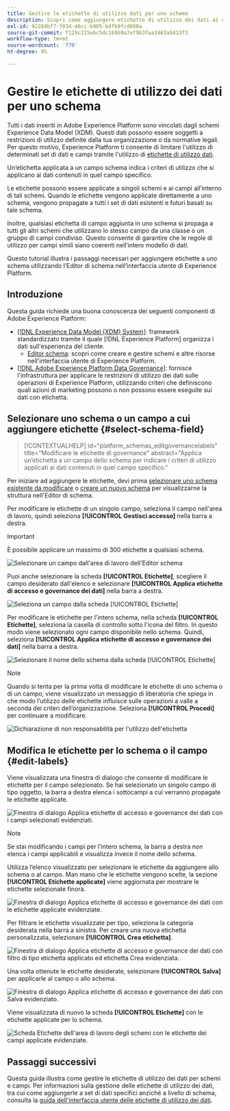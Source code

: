 ```yaml
---
title: Gestire le etichette di utilizzo dati per uno schema
description: Scopri come aggiungere etichette di utilizzo dei dati ai campi dello schema Experience Data Model (XDM) nell’interfaccia utente di Adobe Experience Platform.
exl-id: 92284bf7-f034-46cc-b905-bdfb9fcd608a
source-git-commit: f129c215ebc5dc169b9a7ef9b3faa3463ab413f3
workflow-type: tm+mt
source-wordcount: '770'
ht-degree: 8%

---
```


# Gestire le etichette di utilizzo dei dati per uno schema

Tutti i dati inseriti in Adobe Experience Platform sono vincolati dagli schemi Experience Data Model (XDM). Questi dati possono essere soggetti a restrizioni di utilizzo definite dalla tua organizzazione o da normative legali. Per questo motivo, Experience Platform ti consente di limitare l&#39;utilizzo di determinati set di dati e campi tramite l&#39;utilizzo di [etichette di utilizzo dati](../../data-governance/labels/overview.md).

Un’etichetta applicata a un campo schema indica i criteri di utilizzo che si applicano ai dati contenuti in quel campo specifico.

Le etichette possono essere applicate a singoli schemi e ai campi all’interno di tali schemi. Quando le etichette vengono applicate direttamente a uno schema, vengono propagate a tutti i set di dati esistenti e futuri basati su tale schema.

Inoltre, qualsiasi etichetta di campo aggiunta in uno schema si propaga a tutti gli altri schemi che utilizzano lo stesso campo da una classe o un gruppo di campi condiviso. Questo consente di garantire che le regole di utilizzo per campi simili siano coerenti nell’intero modello di dati.

Questo tutorial illustra i passaggi necessari per aggiungere etichette a uno schema utilizzando l’Editor di schema nell’interfaccia utente di Experience Platform.

## Introduzione

Questa guida richiede una buona conoscenza dei seguenti componenti di Adobe Experience Platform:

* [[!DNL Experience Data Model (XDM) System]](../home.md): framework standardizzato tramite il quale [!DNL Experience Platform] organizza i dati sull&#39;esperienza del cliente.
   * [Editor schema](../ui/overview.md): scopri come creare e gestire schemi e altre risorse nell&#39;interfaccia utente di Experience Platform.
* [[!DNL Adobe Experience Platform Data Governance]](../../data-governance/home.md): fornisce l&#39;infrastruttura per applicare le restrizioni di utilizzo dei dati sulle operazioni di Experience Platform, utilizzando criteri che definiscono quali azioni di marketing possono o non possono essere eseguite sui dati con etichetta.

## Selezionare uno schema o un campo a cui aggiungere etichette {#select-schema-field}

>[!CONTEXTUALHELP]
>id="platform_schemas_editgovernancelabels"
>title="Modificare le etichette di governance"
>abstract="Applica un’etichetta a un campo dello schema per indicare i criteri di utilizzo applicati ai dati contenuti in quel campo specifico."

Per iniziare ad aggiungere le etichette, devi prima [selezionare uno schema esistente da modificare](../ui/resources/schemas.md#edit) o [creare un nuovo schema](../ui/resources/schemas.md#create) per visualizzarne la struttura nell&#39;Editor di schema.

Per modificare le etichette di un singolo campo, seleziona il campo nell&#39;area di lavoro, quindi seleziona **[!UICONTROL Gestisci accesso]** nella barra a destra.

>[!IMPORTANT]
>
>È possibile applicare un massimo di 300 etichette a qualsiasi schema.

![Selezionare un campo dall&#39;area di lavoro dell&#39;Editor schema](../images/tutorials/labels/manage-access.png)

Puoi anche selezionare la scheda **[!UICONTROL Etichette]**, scegliere il campo desiderato dall&#39;elenco e selezionare **[!UICONTROL Applica etichette di accesso e governance dei dati]** nella barra a destra.

![Seleziona un campo dalla scheda [!UICONTROL Etichette]](../images/tutorials/labels/select-field-on-labels-tab.png)

Per modificare le etichette per l&#39;intero schema, nella scheda **[!UICONTROL Etichette]**, seleziona la casella di controllo sotto l&#39;icona del filtro. In questo modo viene selezionato ogni campo disponibile nello schema. Quindi, seleziona **[!UICONTROL Applica etichette di accesso e governance dei dati]** nella barra a destra.

![Selezionare il nome dello schema dalla scheda [!UICONTROL Etichette]](../images/tutorials/labels/select-schema-on-labels-tab.png)

>[!NOTE]
>
>Quando si tenta per la prima volta di modificare le etichette di uno schema o di un campo, viene visualizzato un messaggio di liberatoria che spiega in che modo l’utilizzo delle etichette influisce sulle operazioni a valle a seconda dei criteri dell’organizzazione. Seleziona **[!UICONTROL Procedi]** per continuare a modificare.
>
>![Dichiarazione di non responsabilità per l&#39;utilizzo dell&#39;etichetta](../images/tutorials/labels/disclaimer.png)

## Modifica le etichette per lo schema o il campo {#edit-labels}

Viene visualizzata una finestra di dialogo che consente di modificare le etichette per il campo selezionato. Se hai selezionato un singolo campo di tipo oggetto, la barra a destra elenca i sottocampi a cui verranno propagate le etichette applicate.

![Finestra di dialogo Applica etichette di accesso e governance dei dati con i campi selezionati evidenziati.](../images/tutorials/labels/edit-labels.png)

>[!NOTE]
>
>Se stai modificando i campi per l’intero schema, la barra a destra non elenca i campi applicabili e visualizza invece il nome dello schema.

Utilizza l’elenco visualizzato per selezionare le etichette da aggiungere allo schema o al campo. Man mano che le etichette vengono scelte, la sezione **[!UICONTROL Etichette applicate]** viene aggiornata per mostrare le etichette selezionate finora.

![Finestra di dialogo Applica etichette di accesso e governance dei dati con le etichette applicate evidenziate.](../images/tutorials/labels/applied-labels.png)

Per filtrare le etichette visualizzate per tipo, seleziona la categoria desiderata nella barra a sinistra. Per creare una nuova etichetta personalizzata, selezionare **[!UICONTROL Crea etichetta]**.

![Finestra di dialogo Applica etichette di accesso e governance dei dati con filtro di tipo etichetta applicato ed etichetta Crea evidenziata.](../images/tutorials/labels/filter-and-create-custom.png)

Una volta ottenute le etichette desiderate, selezionare **[!UICONTROL Salva]** per applicarle al campo o allo schema.

![Finestra di dialogo Applica etichette di accesso e governance dei dati con Salva evidenziato.](../images/tutorials/labels/save-labels.png)

Viene visualizzata di nuovo la scheda **[!UICONTROL Etichette]** con le etichette applicate per lo schema.

![Scheda Etichette dell&#39;area di lavoro degli schemi con le etichette dei campi applicate evidenziate.](../images/tutorials/labels/field-labels-added.png)

## Passaggi successivi

Questa guida illustra come gestire le etichette di utilizzo dei dati per schemi e campi. Per informazioni sulla gestione delle etichette di utilizzo dei dati, tra cui come aggiungerle a set di dati specifici anziché a livello di schema, consulta la [guida dell&#39;interfaccia utente delle etichette di utilizzo dei dati](../../data-governance/labels/user-guide.md).
